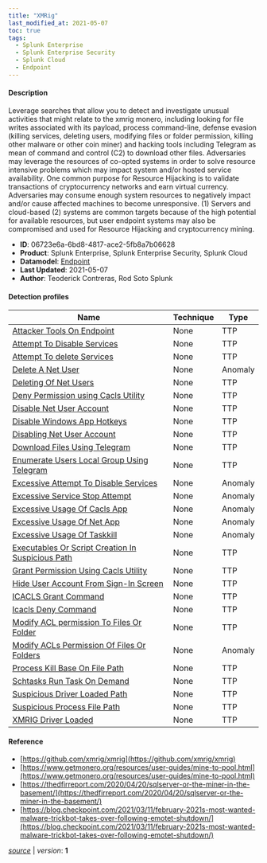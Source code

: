 ```yaml
---
title: "XMRig"
last_modified_at: 2021-05-07
toc: true
tags:
  - Splunk Enterprise
  - Splunk Enterprise Security
  - Splunk Cloud
  - Endpoint
---
```


#### Description

Leverage searches that allow you to detect and investigate unusual activities that might relate to the xmrig monero, including looking for file writes associated with its payload, process command-line, defense evasion (killing services, deleting users, modifying files or folder permission, killing other malware or other coin miner) and hacking tools including Telegram as mean of command and control (C2) to download other files. Adversaries may leverage the resources of co-opted systems in order to solve resource intensive problems which may impact system and/or hosted service availability. One common purpose for Resource Hijacking is to validate transactions of cryptocurrency networks and earn virtual currency. Adversaries may consume enough system resources to negatively impact and/or cause affected machines to become unresponsive. (1) Servers and cloud-based (2) systems are common targets because of the high potential for available resources, but user endpoint systems may also be compromised and used for Resource Hijacking and cryptocurrency mining.

- **ID**: 06723e6a-6bd8-4817-ace2-5fb8a7b06628
- **Product**: Splunk Enterprise, Splunk Enterprise Security, Splunk Cloud
- **Datamodel**: [Endpoint](https://docs.splunk.com/Documentation/CIM/latest/User/Endpoint)
- **Last Updated**: 2021-05-07
- **Author**: Teoderick Contreras, Rod Soto Splunk

#### Detection profiles

| Name        | Technique   | Type         |
| ----------- | ----------- |--------------|
| [Attacker Tools On Endpoint](/endpoint/attacker_tools_on_endpoint/) | None | TTP |
| [Attempt To Disable Services](/endpoint/attempt_to_disable_services/) | None | TTP |
| [Attempt To delete Services](/endpoint/attempt_to_delete_services/) | None | TTP |
| [Delete A Net User](/endpoint/delete_a_net_user/) | None | Anomaly |
| [Deleting Of Net Users](/endpoint/deleting_of_net_users/) | None | TTP |
| [Deny Permission using Cacls Utility](/endpoint/deny_permission_using_cacls_utility/) | None | TTP |
| [Disable Net User Account](/endpoint/disable_net_user_account/) | None | TTP |
| [Disable Windows App Hotkeys](/endpoint/disable_windows_app_hotkeys/) | None | TTP |
| [Disabling Net User Account](/endpoint/disabling_net_user_account/) | None | TTP |
| [Download Files Using Telegram](/endpoint/download_files_using_telegram/) | None | TTP |
| [Enumerate Users Local Group Using Telegram](/endpoint/enumerate_users_local_group_using_telegram/) | None | TTP |
| [Excessive Attempt To Disable Services](/endpoint/excessive_attempt_to_disable_services/) | None | Anomaly |
| [Excessive Service Stop Attempt](/endpoint/excessive_service_stop_attempt/) | None | Anomaly |
| [Excessive Usage Of Cacls App](/endpoint/excessive_usage_of_cacls_app/) | None | Anomaly |
| [Excessive Usage Of Net App](/endpoint/excessive_usage_of_net_app/) | None | Anomaly |
| [Excessive Usage Of Taskkill](/endpoint/excessive_usage_of_taskkill/) | None | Anomaly |
| [Executables Or Script Creation In Suspicious Path](/endpoint/executables_or_script_creation_in_suspicious_path/) | None | TTP |
| [Grant Permission Using Cacls Utility](/endpoint/grant_permission_using_cacls_utility/) | None | TTP |
| [Hide User Account From Sign-In Screen](/endpoint/hide_user_account_from_sign-in_screen/) | None | TTP |
| [ICACLS Grant Command](/endpoint/icacls_grant_command/) | None | TTP |
| [Icacls Deny Command](/endpoint/icacls_deny_command/) | None | TTP |
| [Modify ACL permission To Files Or Folder](/endpoint/modify_acl_permission_to_files_or_folder/) | None | TTP |
| [Modify ACLs Permission Of Files Or Folders](/endpoint/modify_acls_permission_of_files_or_folders/) | None | Anomaly |
| [Process Kill Base On File Path](/endpoint/process_kill_base_on_file_path/) | None | TTP |
| [Schtasks Run Task On Demand](/endpoint/schtasks_run_task_on_demand/) | None | TTP |
| [Suspicious Driver Loaded Path](/endpoint/suspicious_driver_loaded_path/) | None | TTP |
| [Suspicious Process File Path](/endpoint/suspicious_process_file_path/) | None | TTP |
| [XMRIG Driver Loaded](/endpoint/xmrig_driver_loaded/) | None | TTP |

#### Reference

* [https://github.com/xmrig/xmrig](https://github.com/xmrig/xmrig)
* [https://www.getmonero.org/resources/user-guides/mine-to-pool.html](https://www.getmonero.org/resources/user-guides/mine-to-pool.html)
* [https://thedfirreport.com/2020/04/20/sqlserver-or-the-miner-in-the-basement/](https://thedfirreport.com/2020/04/20/sqlserver-or-the-miner-in-the-basement/)
* [https://blog.checkpoint.com/2021/03/11/february-2021s-most-wanted-malware-trickbot-takes-over-following-emotet-shutdown/](https://blog.checkpoint.com/2021/03/11/february-2021s-most-wanted-malware-trickbot-takes-over-following-emotet-shutdown/)



[_source_](https://github.com/splunk/security_content/tree/develop/stories/xmrig.yml) | _version_: **1**